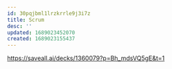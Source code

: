 ```yaml
---
id: 30pqjbml1lrzkrrle9j3i7z
title: Scrum
desc: ''
updated: 1689023452070
created: 1689023155437
---
```


https://saveall.ai/decks/1360079?p=Bh_mdsVQ5gE&t=1